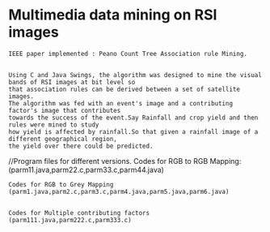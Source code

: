   # Multimedia data mining on RSI images

    IEEE paper implemented : Peano Count Tree Association rule Mining.


    Using C and Java Swings, the algorithm was designed to mine the visual bands of RSI images at bit level so 
    that association rules can be derived between a set of satellite images.
    The algorithm was fed with an event's image and a contributing factor's image that contributes 
    towards the success of the event.Say Rainfall and crop yield and then rules were mined to study 
    how yield is affected by rainfall.So that given a rainfall image of a different geographical region,
    the yield over there could be predicted.


   //Program files for different versions.
    Codes for RGB to RGB Mapping:
    (parm11.java,parm22.c,parm33.c,parm44.java)
    
    
    Codes for RGB to Grey Mapping
    (parm1.java,parm2.c,parm3.c,parm4.java,parm5.java,parm6.java)
    
    
    Codes for Multiple contributing factors
    (parm111.java,parm222.c,parm333.c)
